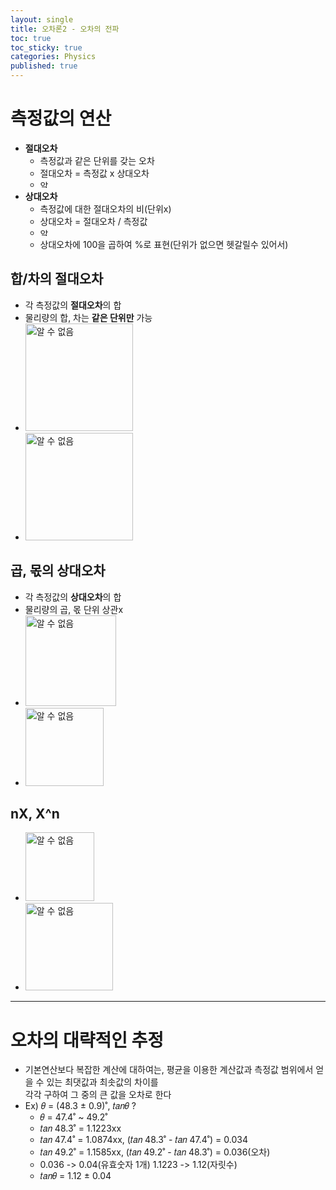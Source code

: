 ```yaml
---
layout: single
title: 오차론2 - 오차의 전파
toc: true
toc_sticky: true
categories: Physics
published: true
---
```


# 측정값의 연산
* **절대오차** 
   * 측정값과 같은 단위를 갖는 오차 
   * 절대오차 = 측정값 x 상대오차
   * <img width="14" alt="알 수 없음" src="https://user-images.githubusercontent.com/63464299/189525458-cf316886-8133-46cf-9206-62671024ce10.png">
* **상대오차** 
   * 측정값에 대한 절대오차의 비(단위x)
   * 상대오차 = 절대오차 / 측정값
   * <img width="14" alt="알 수 없음" src="https://user-images.githubusercontent.com/63464299/189525489-b2ad3938-b5be-437b-9b77-e16db415262f.png">
   * 상대오차에 100을 곱하여 %로 표현(단위가 없으면 헷갈릴수 있어서)


## 합/차의 절대오차
* 각 측정값의 **절대오차**의 합
* 물리량의 합, 차는 **같은 단위만** 가능
* <img width="172" alt="알 수 없음" src="https://user-images.githubusercontent.com/63464299/189522634-21048916-fc72-4e69-9574-e9aef8cc4044.png">
* <img width="172" alt="알 수 없음" src="https://user-images.githubusercontent.com/63464299/189522646-fb8aad52-d043-41d1-9c14-e0541736e9ae.png">


## 곱, 몫의 상대오차
* 각 측정값의 **상대오차**의 합
* 물리량의 곱, 몫 단위 상관x
* <img width="145" alt="알 수 없음" src="https://user-images.githubusercontent.com/63464299/189522650-bb12a772-4274-448a-b2b3-2432778d6087.png">
* <img width="125" alt="알 수 없음" src="https://user-images.githubusercontent.com/63464299/189522655-4081c19e-e138-4f87-af85-e66d5af4d7dd.png">

## nX, X^n
* <img width="110" alt="알 수 없음" src="https://user-images.githubusercontent.com/63464299/189525889-37eaf976-8d4c-469b-8bbd-1957c46529f2.png">
* <img width="140" alt="알 수 없음" src="https://user-images.githubusercontent.com/63464299/189525892-df382f62-3087-4721-baf5-5b5ca9b7f20c.png">

-------------

# 오차의 대략적인 추정
* 기본연산보다 복잡한 계산에 대하여는, 평균을 이용한 계산값과 측정값 범위에서 얻을 수 있는 최댓값과 최솟값의 차이를<br/> 각각 구하여 그 중의 큰 값을 오차로 한다
* Ex) 𝜃 = (48.3 ± 0.9)˚, 𝑡𝑎𝑛𝜃 ?
    * 𝜃  = 47.4˚ ~ 49.2˚
    * 𝑡𝑎𝑛 48.3˚ = 1.1223xx
    * 𝑡𝑎𝑛 47.4˚ = 1.0874xx, (𝑡𝑎𝑛 48.3˚ - 𝑡𝑎𝑛 47.4˚) = 0.034
    * 𝑡𝑎𝑛 49.2˚ = 1.1585xx, (𝑡𝑎𝑛 49.2˚ - 𝑡𝑎𝑛 48.3˚) = 0.036(오차)
    * 0.036 -> 0.04(유효숫자 1개) 1.1223 -> 1.12(자릿수)
    * 𝑡𝑎𝑛𝜃 = 1.12 ± 0.04
